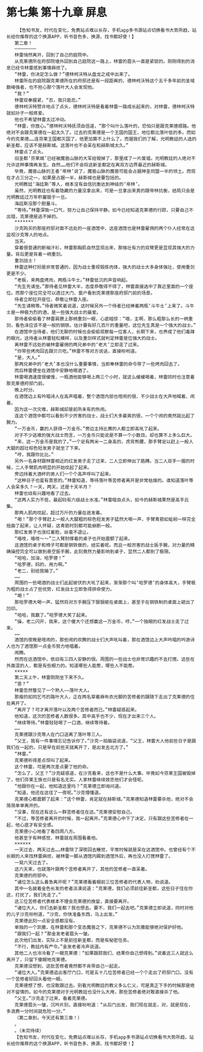 # 第七集 第十九章 屏息
        【告知书友，时代在变化，免费站点难以长存，手机app多书源站点切换看书大势所趋，站长给你推荐的这个换源APP，听书音色多、换源、找书都好使！】
       第二章！
       ————————
       林雷悄然离开，回到了自己的庭院中。
       从克莱德所在府邸院墙外回到自己庭院这一路上，林雷的眉头一直是紧锁的。刚刚得到的消息已经令林雷感到事情麻烦了。
       “林雷，你决定怎么做？”德林柯沃特从盘龙之戒中出来了。
       林雷所在的庭院跟克莱德所在的府邸还是有一段距离的，德林柯沃特这个五千多年前的圣域巅峰强者，也不担心那个落叶大人会发现他。
       “我？”
       林雷双拳握紧，“忍，我只能忍。”
       德林柯沃特赞许地点了点头，德林柯沃特是看着林雷一路成长起来的，对林雷，德林柯沃特就如孙子一般疼爱。
       他也不希望林雷太过冲动。
       “林雷，你放心。”德林柯沃特抚须自信道，“那个叫什么落叶的，恐怕只是跟克莱德顺路。他绝对不会跟克莱德在一起太久了。过去的克莱德是一个王国的国王，地位都比落叶低的多。而如今的克莱德……连芬莱王国都灭国了，他更加算不上什么了。而据我们的了解，光明教廷的人选的新圣都，应该不是赫斯城。这落叶也不会呆在和赫斯城太久。”
       林雷点了点头。
       旧圣都‘芬莱城’已经被魔兽山脉的大军给毁掉了，那里成了一片废墟。光明教廷的人绝对不允许这种事情再发生。自然……他们不会将这新圣都定在离双方边界最近的赫斯城。
       毕竟，魔兽山脉的王者‘帝林’说了，魔兽山脉的魔兽可能会占据神圣同盟一半的领土。而现在才占三分之一，如果是占据一半，赫斯城也是要包括的。
       光明教廷‘海廷斯’等人，根本没有自信抗衡达到神级的‘帝林’。
       虽然，光明教廷也有着隐藏的力量没拿出来，可是一旦拿出来真的跟帝林抗衡，结局只会是光明教廷过万年积蓄毁于一旦。
       海廷斯没那个胆量斗。
       “等待。”林雷深吸一口气，努力让自己保持平静。如今已经知道克莱德的行踪，只要自己不出错，克莱德是逃不掉的。
       *******
       沙克购买的那座府邸对面不远处的一座酒馆中，这座酒馆也是林雷雇佣的两个仆人经常在这监视沙克等人的地点。
       当天。
       穿着很普通的断袖汗衫，林雷那胸肌自然显现出来，那强壮有力的双臂更是显现其强大的力量。背后更是背着一柄重剑。
       重剑战士！
       林雷这种打扮是非常普通的，因为战士重视锻炼肉体，强大的战士大多身体强壮，使用重剑更是不少。
       “老板，来两盘烤肉，两瓶斗牛士。”林雷低沉的声音响起。
       “先生先请坐。”那侍者见林雷大半，态度恭敬得不得了，林雷直接选中了靠近里面的一个座位。而那个座位完全可以透过大门、窗户看到克莱德那座府邸门前的场景。
       侍者立即拉开座位，恭敬让林雷入座。
       “先生请稍等。”侍者微笑着说道，这时候另外一个侍者已经捧着两瓶‘斗牛士’上来了。斗牛士是一种极为烈的酒，是一些强大战士的最爱。
       那侍者偷偷看了林雷肩膀上那柄重剑一眼，心底暗惊：“哦，主啊，那么粗那么长的一柄重剑，看色泽应该不是一般的钢铁。估计要有好几百斤的重量吧，这位先生真是一个强大的战士。”
       在酒馆中当侍者，他们无聊的时候也会偷偷观察每一位客人，长期下来，也养成了他们毒辣的眼光。这侍者从林雷轻松模样，以及重剑样式就判定林雷是位强大的战士。
       离林雷不远处的被林雷雇佣的两兄弟中的‘老大’立即走了过来。
       “你带些烤肉回去跟贝贝吃。”林雷不等对方说话，直接吩咐道。
       “是，大人。”
       那两兄弟中的‘老大’本也没什么重要事情，当即奉林雷的命令带了一些烤肉回去了。
       而后林雷便坐在酒馆中安静地喝酒了。
       林雷喝酒速度很缓慢，一瓶酒他能够喝上两三个小时，就这么缓缓喝着，林雷同时也注意着那克莱德府邸门前。
       晚上时分。
       在酒馆边上有吟唱诗人在高声唱着，整个酒馆内部也喧闹的很，不少战士在大声地喊着、闹着。
       因为这一次灾难，赫斯城却是前所未有的热闹。
       连这个酒馆中都可以看到不少厉害的战士，战士们大多豪爽的很，一个个闹的竟然就比起了腕力。
       “一万金币，赢的人获得一万金币。”旁边主持比赛的人都立即高吼了起来。
       对于不少逃难的强大战士而言，一万金币只能说是不算一个小数目。却也算不上多么巨大。
       “来，这一万金币是我的了。”一个足有两米一二身高的，虎背熊腰，那手臂足以赶上一般人大腿的超壮棕色短发男子就坐了下来。
       “哼，我跟你比比。”
       另外一名身材跟林雷相近的红发男子走了过来，二人立即伸出了胳膊。当二人双手一握的时候，二人手臂肌肉明显的开始坟起了起来。
       旁边持着大酒杯的男人们一个个高声呼叫了起来。
       “这种日子也蛮有意思的。”林雷知道，等待落叶等苦修者离开是非常枯燥的。谁知道落叶等人会呆多久？一天，两天，还是十天半月？
       林雷也绕有兴趣地看了过去。
       “这两人实力不低，最起码有六级战士水准。”林雷暗自点头，如今的赫斯城果然是高手云集。
       那两人肌肉坟起，超过万斤的力量在迸发着。
       “喝！”那个手臂赶上一般人大腿粗的棕色短发男子猛然大喝一声，手臂青筋如蚯蚓一样完全扭曲了起来，让人怀疑，这青筋时刻都可能崩断一般。
       那红发男子也涨红着脸，丝毫不退让。
       “咯吱，咯吱～～”二人臂肘撑着的桌子也开始震颤了起来。
       这酒馆的桌子和椅子可都是钢铁做的，结实着呢。而且一般厉害的战士扳手腕，对力量的精确操控完全可以做到悬空扳手腕，此刻竟然力量影响到桌子，显然二人都到了极限。
       “哈哈，加油，哈罗德！”
       “哈罗德，妈的，用力啊。”
       “老二，别给我输了。”
       ……
       周围的一些喝酒的战士们此起彼伏的大吼了起来，渐渐那个叫‘哈罗德’的身体高大，手臂极为粗的战士占了些优势，红发战士立即急得拼命使力。
       “喝！”
       那哈罗德大喝一声，猛然将对方手腕压下狠狠砸在桌面上，甚至于在钢铁制的桌面上砸出了凹印。
       “哈哈，我赢了。”哈罗德大笑了起来。
       “操，老二闪开，我来，这个傻大个还想赢这一万金币，哼。”一个独眼的红发战士走了过来。
       ……
       酒馆的夜晚是喧闹的，那些闹的欢腾的战士们大声吼叫着，那在酒馆边上大声吟唱的吟游诗人也为了酒馆那一点金币努力地唱着。
       闹腾。
       然而在这酒馆中，依旧有三四人安静的很。周围的一些战士也非常识趣的不去打搅。这些在外面混的人，都是有些眼力的。知道哪些人能惹，哪些人不能惹。
       ×××××
       第二天上午，林雷刚刚坐下来不久。
       “恩？”
       林雷忽然瞥见了一个熟人——落叶大人。
       那瘦的如同乞丐的路叶大人，正在两名穿着麻布衣光脚的苦修者的跟随下走出了克莱德的住处离开了。
       “离开了？可才离开落叶以及两个苦修者而已。”林雷疑惑起来。
       他知道，这次的苦修者人数很多。其中高手也不少，现在才出来三个人。
       “继续等待。”林雷轻轻喝了一口酒，继续等待着。
       ……
       克莱德跟沙克等人在门口送离了落叶等三人。
       “父王，我有一件事情忘记告诉你了。”沙克一拍脑袋说道，“父王，林雷大人他前些日子是跟我们在一起的，只是早在前些天就离开了，是出发去北方了。”
       “林雷。”
       克莱德听得差点惊叫了起来。
       这个林雷，可是两次差点要了他的命。
       “怎么了，父王？”沙克疑惑道，在沙克看来，这也不是什么大事。毕竟如今芬莱王国被毁掉了，他们芬莱王族也只是有名无实。人家林雷继续效忠他们才会怪呢。
       “他跟你在一起，他知道这里吗？”克莱德立即询问道。
       “知道，他还在这住了一夜呢。”沙克懵懂道。
       克莱德心都震颤了起来：“这个林雷，肯定就在赫斯城。”克莱德知道林雷要杀他，绝对不会简简单单离开的。
       “没事，现在还有这么一群苦修者住在这。”克莱德安慰自己。
       “不过，等苦修者离开的时候，我一起离开。”克莱德心中下了决定，只有跟这些苦修者在一起，他心底才有安全感。
       克莱德小心地看了看四周八方。
       他甚至于有种感觉，林雷就在周围看着他。
       ××××××
       一天过去，两天过去……林雷除了深夜回去睡觉，平常时候就是呆在这酒馆中。也曾经有个不长眼的人来找林雷麻烦，被林雷一脚从酒馆内踢到酒馆外后，再也没人打搅林雷了。
       一晃六天过去了。
       这六天来，也就落叶跟两个苦修者离开了，其他的苦修者一直呆着。
       克莱德的府邸中。
       “诸位怎么这么着急离开呢？”克莱德看着眼前三位苦修者的代表人物，劝说道。
       其中一名披着金色长发的老者淡漠说道：“克莱德，我们必须前往新圣都，这些日子住在你这，打扰了。我们先走了。”
       这三位苦修者代表根本不理会克莱德的挽留，直接要离开。
       “诸位大人，你们去新圣都？我也想去。要不，我们一起去吧。”克莱德立即说道，同时对他的儿子沙克吩咐道，“沙克，你快准备东西，马上出发。”
       克莱德此刻一点安全感都没有。
       单独的一个凯撒，在林雷和那个变态魔兽之下，克莱德不认为凯撒能够绝对保护好他。
       “跟我们一起？”那金发老者眉头一皱。
       此次他们出发，实际上不是前往新圣都，而是有秘密任务。
       “不行，教廷内有严令。”金发老者冷声说道。
       其他二人也冷冷看了一眼克莱德：“如果跟踪我们，结果你自己想得到。”说着这三人就这么离开了，只留下傻眼地克莱德。
       克莱德没想到，这批苦修者竟然都不肯带自己一起走。
       “诸位大人。”克莱德追出客厅门口，可是五十几位苦修者已经一个个走出了府邸门口。没有一个苦修者好回头看他一眼。
       克莱德想了想，也没敢跟过去。别看光明教廷的教义多么仁义，可是真正下手的时候那是绝对不留情的。如今的克莱德对于光明教廷也没什么大用，那些苦修者绝对敢直接杀了他。
       “父王。”沙克走了过来，看着克莱德。
       克莱德眉头一皱，沉吟片刻，直接吩咐道：“从后门出发，我们现在就走，对，就是现在，多浪费一分时间就危险一分。”
       （第二章到，今天还有第三章！）
       。
       。（未完待续）
       【告知书友，时代在变化，免费站点难以长存，手机app多书源站点切换看书大势所趋，站长给你推荐的这个换源APP，听书音色多、换源、找书都好使！】